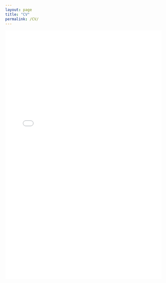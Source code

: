 ```yaml
---
layout: page
title: "CV"
permalink: /CV/
---
```

<embed src="assets/YugandharKumar_CV_20250406.pdf" width="100%" height="800px" type="application/pdf">

